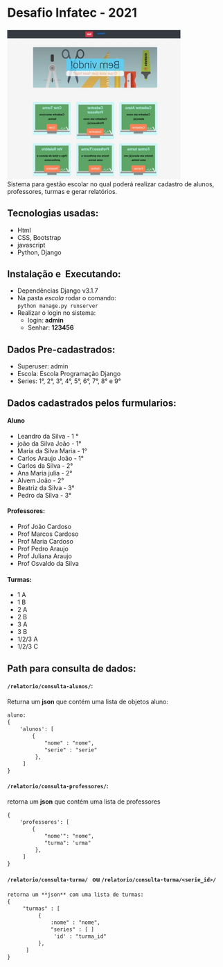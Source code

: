 # Desafio Infatec - 2021
<img src="print.jpg" width="400"><br>
Sistema para gestão escolar no qual poderá realizar
cadastro de alunos, professores, turmas e gerar relatórios.

## Tecnologias usadas:
* Html
* CSS, Bootstrap
* javascript
* Python, Django

## Instalação e  Executando:
* Dependências Django v3.1.7
* Na pasta *escola* rodar o comando:<br>
`python manage.py runserver`
* Realizar o login no sistema:
  * login: __admin__
  * Senhar: __123456__

## Dados Pre-cadastrados:
* Superuser: admin
* Escola: Escola Programação Django
* Series: 1°, 2°, 3°, 4°, 5°, 6°, 7°, 8° e 9°

## Dados cadastrados pelos furmularios:
#### Aluno
* Leandro da Silva - 1 °
* joão da Silva João - 1°
* Maria da Silva Maria - 1°
* Carlos Araujo João - 1°
* Carlos da Silva - 2°
* Ana Maria julia - 2°
* Alvem João - 2°
* Beatriz da Silva - 3°
* Pedro da Silva - 3° 

#### Professores:
* Prof João Cardoso
* Prof Marcos Cardoso
* Prof Maria Cardoso
* Prof Pedro Araujo
* Prof Juliana Araujo
* Prof Osvaldo da Silva 

#### Turmas:
* 1 A
* 1 B
* 2 A
* 2 B
* 3 A
* 3 B
* 1/2/3 A
* 1/2/3 C

## Path para consulta de dados:
#### `/relatorio/consulta-alunos/`:
Returna um **json** que contém uma lista de objetos aluno:
```
aluno:
{
    'alunos': [
        {
            "nome" : "nome", 
            "serie" : "serie"
         }, 
     ]
}
```

#### `/relatorio/consulta-professores/`:<br>
retorna um **json** que contém uma lista de professores
```
{
    'professores': [
        {
            "nome'": "nome", 
            "turma": 'urma"
         }, 
     ]
}
```

#### `/relatorio/consulta-turma/ ` ou `/relatorio/consulta-turma/<serie_id>/`
```
retorna um **json** com uma lista de turmas:
{
     "turmas" : [
          {
              :nome" : "nome",
              "series" : [ ]
               'id' : "turma_id"
          },
      ]
}
```



